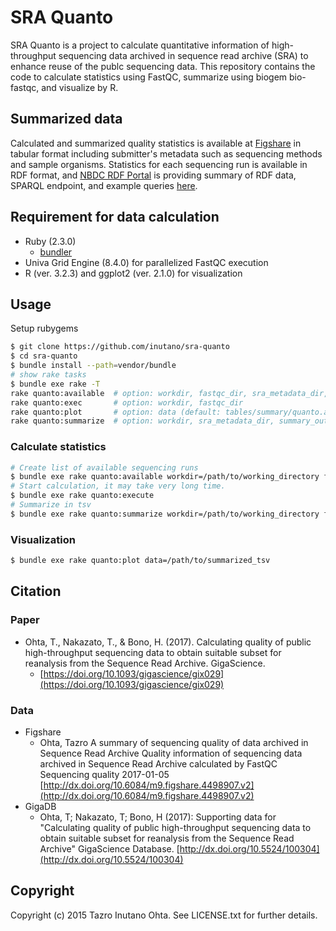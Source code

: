 # SRA Quanto

SRA Quanto is a project to calculate quantitative information of high-throughput sequencing data archived in sequence read archive (SRA) to enhance reuse of the publc sequencing data. This repository contains the code to calculate statistics using FastQC, summarize using biogem bio-fastqc, and visualize by R.

## Summarized data

Calculated and summarized quality statistics is available at [Figshare](https://figshare.com/articles/quanto_data_20161021_tsv/4498907) in tabular format including submitter's metadata such as sequencing methods and sample organisms. Statistics for each sequencing run is available in RDF format, and [NBDC RDF Portal](https://integbio.jp/rdf) is providing summary of RDF data, SPARQL endpoint, and example queries [here](https://integbio.jp/rdf/?view=detail&id=quanto).

## Requirement for data calculation

- Ruby (2.3.0)
  - [bundler](http://bundler.io)
- Univa Grid Engine (8.4.0) for parallelized FastQC execution
- R (ver. 3.2.3) and ggplot2 (ver. 2.1.0) for visualization

## Usage

Setup rubygems

```sh
$ git clone https://github.com/inutano/sra-quanto
$ cd sra-quanto
$ bundle install --path=vendor/bundle
# show rake tasks
$ bundle exe rake -T
rake quanto:available  # option: workdir, fastqc_dir, sra_metadata_dir, biosample_metadata_dir
rake quanto:exec       # option: workdir, fastqc_dir
rake quanto:plot       # option: data (default: tables/summary/quanto.annotated.tsv)
rake quanto:summarize  # option: workdir, sra_metadata_dir, summary_outdir, overwrite, format
```

### Calculate statistics

```sh
# Create list of available sequencing runs
$ bundle exe rake quanto:available workdir=/path/to/working_directory fastqc_dir=/path/to/dir_to_save_fastqc_result
# Start calculation, it may take very long time.
$ bundle exe rake quanto:execute
# Summarize in tsv
$ bundle exe rake quanto:summarize workdir=/path/to/working_directory format=tsv
```

### Visualization

```sh
$ bundle exe rake quanto:plot data=/path/to/summarized_tsv
```

## Citation

### Paper

- Ohta, T., Nakazato, T., & Bono, H. (2017). Calculating quality of public high-throughput sequencing data to obtain suitable subset for reanalysis from the Sequence Read Archive. GigaScience.
  - [https://doi.org/10.1093/gigascience/gix029](https://doi.org/10.1093/gigascience/gix029)

### Data

- Figshare
  - Ohta, Tazro A summary of sequencing quality of data archived in Sequence Read Archive Quality information of sequencing data archived in Sequence Read Archive calculated by FastQC Sequencing quality 2017-01-05 [http://dx.doi.org/10.6084/m9.figshare.4498907.v2](http://dx.doi.org/10.6084/m9.figshare.4498907.v2)
- GigaDB
  - Ohta, T; Nakazato, T; Bono, H (2017): Supporting data for "Calculating quality of public high-throughput sequencing data to obtain suitable subset for reanalysis from the Sequence Read Archive" GigaScience Database. [http://dx.doi.org/10.5524/100304](http://dx.doi.org/10.5524/100304)

## Copyright

Copyright (c) 2015 Tazro Inutano Ohta. See LICENSE.txt for further details.

